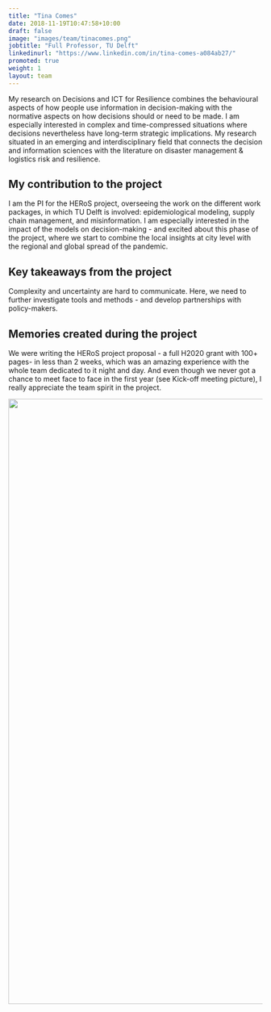 ```yaml
---
title: "Tina Comes"
date: 2018-11-19T10:47:58+10:00
draft: false
image: "images/team/tinacomes.png"
jobtitle: "Full Professor, TU Delft"
linkedinurl: "https://www.linkedin.com/in/tina-comes-a084ab27/"
promoted: true
weight: 1
layout: team
---
```


My research on Decisions and ICT for Resilience combines the behavioural aspects of how people use information in
decision-making with the normative aspects on how decisions should or need to be made. I am especially interested in
complex and time-compressed situations where decisions nevertheless have long-term strategic implications. My research
situated in an emerging and interdisciplinary field that connects the decision and information sciences with the
literature on disaster management & logistics risk and resilience.

## My contribution to the project

I am the PI for the HERoS project, overseeing the work on the different work packages, in which TU Delft is involved:
epidemiological modeling, supply chain management, and misinformation. I am especially interested in the impact of the
models on decision-making - and excited about this phase of the project, where we start to combine the local insights at
city level with the regional and global spread of the pandemic.

## Key takeaways from the project

Complexity and uncertainty are hard to communicate. Here, we need to further investigate tools and methods - and develop
partnerships with policy-makers.

## Memories created during the project

We were writing the HERoS project proposal - a full H2020 grant with 100+ pages- in less than 2 weeks, which was an
amazing experience with the whole team dedicated to it night and day. And even though we never got a chance to meet face
to face in the first year (see Kick-off meeting picture), I really appreciate the team spirit in the project.

<img src="https://drive.google.com/uc?id=1BTmIdtXwezTalAq8DKA2R6J8YLZbRUmg" width="1200">